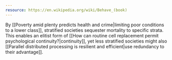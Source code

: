 ```yaml
---
resource: https://en.wikipedia.org/wiki/Behave_(book)
---
```


By [[Poverty amid plenty predicts health and crime|limiting poor conditions to a lower class]], stratified societies sequester mortality to specific strata. This enables an elitist form of [[How can routine cell replacement permit psychological continuity?|continuity]], yet less stratified societies might also [[Parallel distributed processing is resilient and efficient|use redundancy to their advantage]].